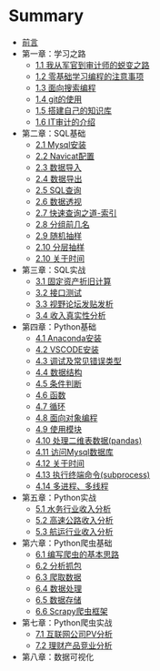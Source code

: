 # Summary

* [前言](README.md)
* 第一章：学习之路  
  * [1.1 我从军官到审计师的蜕变之路](1.1.md) 
  * [1.2 零基础学习编程的注意事项](1.2.md) 
  * [1.3 面向搜索编程](1.3.md) 
  * [1.4 git的使用](1.4.md) 
  * [1.5 搭建自己的知识库](1.5.md) 
  * [1.6 IT审计的介绍](1.6.md) 
* 第二章：SQL基础
  * [2.1 Mysql安装](2.1.md) 
  * [2.2 Navicat配置](2.2.md)
  * [2.3 数据导入](2.4.md)
  * [2.4 数据导出](2.5.md)
  * [2.5 SQL查询](2.6.md)
  * [2.6 数据透视](2.7.md)
  * [2.7 快速查询之道-索引](2.8.md)
  * [2.8 分组前几名](2.9.md)
  * [2.9 随机抽样](2.10.md)
  * [2.10 分层抽样](2.11.md)
  * [2.10 关于时间](2.12.md)
* 第三章：SQL实战
  * [3.1 固定资产折旧计算](3.1.md)
  * [3.2 接口测试](3.2.md)
  * [3.3 视野论坛发贴发析](3.3.md)
  * [3.4 收入真实性分析](3.4.md)
* 第四章：Python基础
  * [4.1 Anaconda安装](4.1.md)
  * [4.2 VSCODE安装](4.2.md)
  * [4.3 调试及常见错误类型](4.3.md)
  * [4.4 数据结构](4.4.md)
  * [4.5 条件判断](4.5.md)
  * [4.6 函数](4.6.md)
  * [4.7 循环](4.7.md)
  * [4.8 面向对象编程](4.8.md)
  * [4.9 使用模块](4.9.md)
  * [4.10 处理二维表数据(pandas)](4.10.md)
  * [4.11 访问Mysql数据库](4.11.md)
  * [4.12 关于时间](4.12.md)
  * [4.13 执行终端命令(subprocess)](4.13.md)
  * [4.14 多进程、多线程](4.14.md)
* 第五章：Python实战
  * [5.1 水务行业收入分析](5.1.md)
  * [5.2 高速公路收入分析](5.2.md)
  * [5.3 航运行业收入分析](5.3.md)
* 第六章：Python爬虫基础
  * [6.1 编写爬虫的基本思路](6.1.md)
  * [6.2 分析抓包](6.2.md)
  * [6.3 爬取数据](6.3.md)
  * [6.4 数据处理](6.4.md)
  * [6.5 数据存储](6.5.md)
  * [6.6 Scrapy爬虫框架](6.6.md)
* 第七章：Python爬虫实战
  * [7.1 互联网公司PV分析](7.1.md)
  * [7.2 理财产品竞业分析](7.2.md)
* 第八章：数据可视化
